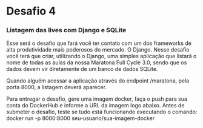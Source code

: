 # Desafio 4

### Listagem das lives com Django e SQLite

Esse será o desafio que fará você ter contato com um dos frameworks de alta produtividade mais poderosos do mercado. O Django.
Nesse desafio você terá que criar, utilizando o Django, uma simples aplicação que listará o nome de todas as aulas da nossa Maratona Full Cycle 3.0, sendo que os dados devem vir diretamente de um banco de dados SQLite.

Quando alguém acessar a aplicação através do endpoint /maratona, pela porta 8000, a listagem deverá aparecer.

Para entregar o desafio, gere uma imagem docker, faça o push para sua conta do DockerHub e informe a URL da imagem logo abaixo.
Antes de submeter o desafio, teste se tudo está funcionando executando o comando:
docker run -p 8000:8000 seu-usuario/sua-imagem-docker
